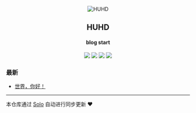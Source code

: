 <p align="center"><img alt="HUHD" src="https://static.b3log.org/images/brand/solo-32.png"></p><h2 align="center">
HUHD
</h2>

<h4 align="center">blog start</h4>
<p align="center"><a title="HUHD" target="_blank" href="https://github.com/huhoudong/solo-blog"><img src="https://img.shields.io/github/last-commit/huhoudong/solo-blog.svg?style=flat-square&color=FF9900"></a>
<a title="GitHub repo size in bytes" target="_blank" href="https://github.com/huhoudong/solo-blog"><img src="https://img.shields.io/github/repo-size/huhoudong/solo-blog.svg?style=flat-square"></a>
<a title="Solo Version" target="_blank" href="https://github.com/b3log/solo/releases"><img src="https://img.shields.io/badge/solo-3.6.4-f1e05a.svg?style=flat-square&color=blueviolet"></a>
<a title="Hits" target="_blank" href="https://github.com/b3log/hits"><img src="https://hits.b3log.org/huhoudong/solo-blog.svg"></a></p>

### 最新

* [世界，你好！](http://www.huhdcc.top:8080/hello-solo)



---

本仓库通过 [Solo](https://github.com/b3log/solo) 自动进行同步更新 ❤️ 